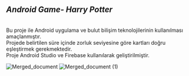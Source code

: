 
## *Android Game- Harry Potter*
</br>
Bu proje ile Android uygulama ve bulut bilişim teknolojilerinin kullanılması 
amaçlanmıştır. 
</br>
Projede belirtilen süre içinde zorluk seviyesine göre kartları doğru eşleştirmek gerekmektedir. 
</br>
Proje Android Studio ve Firebase kullanılarak geliştirilmiştir. 
</br>

![Merged_document](https://github.com/ilaydax/AndroidGame/assets/93269919/b2af4bfe-1328-4040-a530-47956a0236d0)
![Merged_document (1)](https://github.com/ilaydax/AndroidGame/assets/93269919/6dedd410-9538-4b0a-bada-180eca1ea7fb)

</br>

